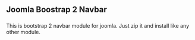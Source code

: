 ## Joomla Boostrap 2 Navbar
###
This is bootstrap 2 navbar module for joomla. Just zip it and install like any other module.
